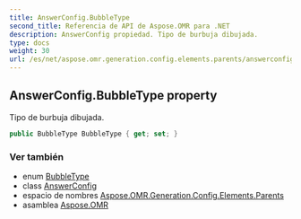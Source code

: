 ```yaml
---
title: AnswerConfig.BubbleType
second_title: Referencia de API de Aspose.OMR para .NET
description: AnswerConfig propiedad. Tipo de burbuja dibujada.
type: docs
weight: 30
url: /es/net/aspose.omr.generation.config.elements.parents/answerconfig/bubbletype/
---
```

## AnswerConfig.BubbleType property

Tipo de burbuja dibujada.

```csharp
public BubbleType BubbleType { get; set; }
```

### Ver también

* enum [BubbleType](../../../aspose.omr.generation.config.enums/bubbletype/)
* class [AnswerConfig](../)
* espacio de nombres [Aspose.OMR.Generation.Config.Elements.Parents](../../answerconfig/)
* asamblea [Aspose.OMR](../../../)



